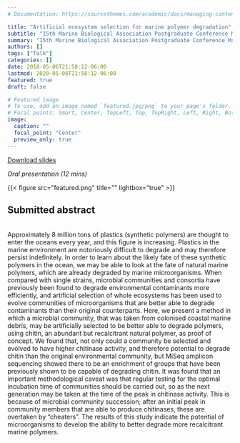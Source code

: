 ```yaml
---
# Documentation: https://sourcethemes.com/academic/docs/managing-content/

title: "Artificial ecosystem selection for marine polymer degradation"
subtitle: "15th Marine Biological Association Postgraduate Conference March 2018 (Plymouth, UK)"
summary: "15th Marine Biological Association Postgraduate Conference March 2018"
authors: []
tags: ["Talk"]
categories: []
date: 2018-05-06T21:58:12-06:00
lastmod: 2020-05-06T21:58:12-06:00
featured: true
draft: false

# Featured image
# To use, add an image named `featured.jpg/png` to your page's folder.
# Focal points: Smart, Center, TopLeft, Top, TopRight, Left, Right, BottomLeft, Bottom, BottomRight.
image:
  caption: ""
  focal_point: "Center"
  preview_only: true
---
```

<i class="fas fa-file-pdf"></i>[Download slides](MBA.pdf)&nbsp;&nbsp;&nbsp;&nbsp;


_Oral presentation (12 mins)_

{{< figure src="featured.png" title="" lightbox="true" >}}

<h2>Submitted abstract</h2></br>
Approximately 8 million tons of plastics (synthetic polymers) are thought to enter the oceans every year, and this figure is increasing. Plastics in the marine environment are notoriously difficult to degrade and may therefore persist indefinitely. In order to learn about the likely fate of these synthetic polymers in the ocean, we may be able to look at the fate of natural marine polymers, which are already degraded by marine microorganisms. When compared with single strains, microbial communities and consortia have previously been found to degrade environmental contaminants more efficiently, and artificial selection of whole ecosystems has been used to evolve communities of microorganisms that are better able to degrade contaminants than their original counterparts. Here, we present a method in which a microbial community, that was taken from colonised coastal marine debris, may be artificially selected to be better able to degrade polymers, using chitin, an abundant but recalcitrant natural polymer, as proof of concept. We found that, not only could a community be selected and evolved to have higher chitinase activity, and therefore potential to degrade chitin than the original environmental community, but MiSeq amplicon sequencing showed there to be an enrichment of groups that have been previously shown to be capable of degrading chitin. It was found that an important methodological caveat was that regular testing for the optimal incubation time of communities should be carried out, so as the next generation may be taken at the time of the peak in chitinase activity. This is because of microbial community succession; after an initial peak in community members that are able to produce chitinases, these are overtaken by “cheaters”. The results of this study indicate the potential of microorganisms to develop the ability to better degrade more recalcitrant marine polymers.

